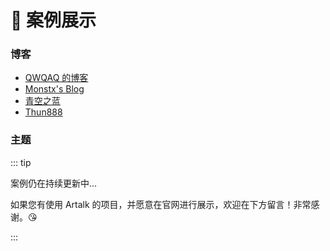 # 🚀 案例展示

### 博客

- [QWQAQ 的博客](https://qwqaq.com/)
- [Monstx's Blog](https://blog.monsterx.cn/)
- [青空之蓝](https://blog.ixk.me/)
- [Thun888](https://blog.thun888.xyz/)

### 主题

::: tip

案例仍在持续更新中...

如果您有使用 Artalk 的项目，并愿意在官网进行展示，欢迎在下方留言！非常感谢。😘

:::
